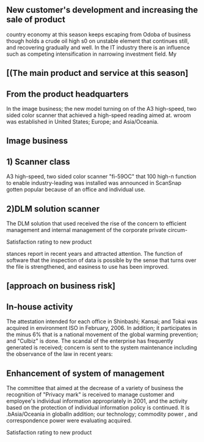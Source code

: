 <!-- image -->

## New customer's development and increasing the sale of product

country economy at this season keeps escaping from Odoba of business though holds a crude oil high s0 on unstable element that continues still, and recovering gradually and well. In the IT industry there is an influence such as competing intensification in narrowing investment field. My

## [(The main product and service at this season]

## From the product headquarters

In the image business; the new model turning on of the A3 high-speed, two sided color scanner that achieved a high-speed reading aimed at. wroom was established in United States; Europe; and Asia/Oceania.

## Image business

## 1) Scanner class

A3 high-speed, two sided color scanner "fi-59OC" that 100 high-n function to enable industry-leading was installed was announced in ScanSnap gotten popular because of an office and individual use.

## 2)DLM solution scanner

The DLM solution that used received the rise of the concern to efficient management and internal management of the corporate private circum-

Satisfaction rating to new product

<!-- image -->

stances report in recent years and attracted attention.  The function of software that the inspection of data is possible by the sense that turns over the file is strengthened, and easiness to use has been improved.

## [approach on business risk]

## In-house activity

The attestation intended for each office in Shinbashi; Kansai; and Tokai was acquired in environment ISO in February, 2006. In addition; it participates in the minus 6% that is a national movement of the global warming prevention; and "Culbiz" is done. The scandal of the enterprise has frequently generated is received; concern is sent to the system maintenance including the observance of the law in recent years:

## Enhancement of system of management

The committee that aimed at the decrease of a variety of business the recognition of "Privacy mark" is received to manage customer and employee's individual information appropriately in 2001, and the activity based on the protection of individual information policy is continued. It is .bAsia/Oceania in globalln addition; our technology; commodity power , and correspondence power were evaluating acquired.

Satisfaction rating to new product

<!-- image -->